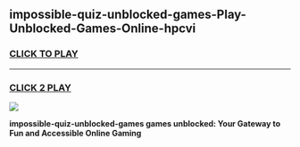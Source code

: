 
## impossible-quiz-unblocked-games-Play-Unblocked-Games-Online-hpcvi
<h3>
<a href="https://premium76.site?title=impossible-quiz-unblocked-games&ref=24A">CLICK TO PLAY</a></h3>
<hr>

<h3>
<a href="https://premium76.site?title=impossible-quiz-unblocked-games&ref=24A">CLICK 2 PLAY</a>
  
</h3>

<a href="https://premium76.site?title=impossible-quiz-unblocked-games&ref=24A"><img src="https://clearcache.store/games.png"></a>


**impossible-quiz-unblocked-games games unblocked: Your Gateway to Fun and Accessible Online Gaming**
